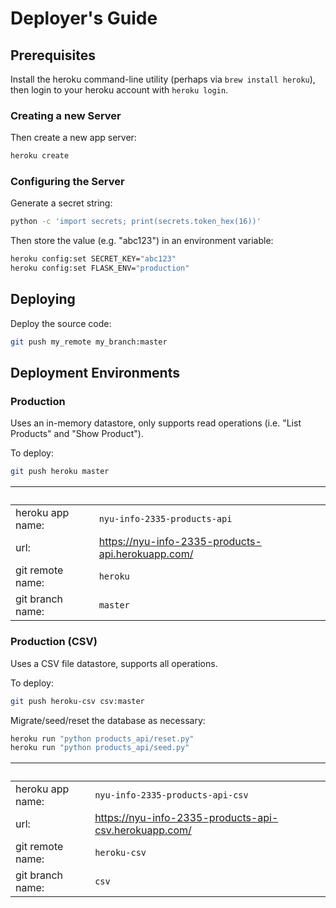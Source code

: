 # Deployer's Guide

## Prerequisites

Install the heroku command-line utility (perhaps via `brew install heroku`), then login to your heroku account with `heroku login`.

### Creating a new Server

Then create a new app server:

```sh
heroku create
```

### Configuring the Server

Generate a secret string:

```sh
python -c 'import secrets; print(secrets.token_hex(16))'
```

Then store the value (e.g. "abc123") in an environment variable:

```sh
heroku config:set SECRET_KEY="abc123"
heroku config:set FLASK_ENV="production"
```

## Deploying

Deploy the source code:

```sh
git push my_remote my_branch:master
```

## Deployment Environments

### Production

Uses an in-memory datastore, only supports read operations (i.e. "List Products" and "Show Product").

To deploy:

```sh
git push heroku master
```

&nbsp; | &nbsp;
--- | ---
heroku app name: | `nyu-info-2335-products-api`
url: | https://nyu-info-2335-products-api.herokuapp.com/
git remote name: | `heroku`
git branch name: | `master`

### Production (CSV)

Uses a CSV file datastore, supports all operations.

To deploy:

```sh
git push heroku-csv csv:master
```

Migrate/seed/reset the database as necessary:

```sh
heroku run "python products_api/reset.py"
heroku run "python products_api/seed.py"
```

&nbsp; | &nbsp;
--- | ---
heroku app name: | `nyu-info-2335-products-api-csv`
url: | https://nyu-info-2335-products-api-csv.herokuapp.com/
git remote name: | `heroku-csv`
git branch name: | `csv`
